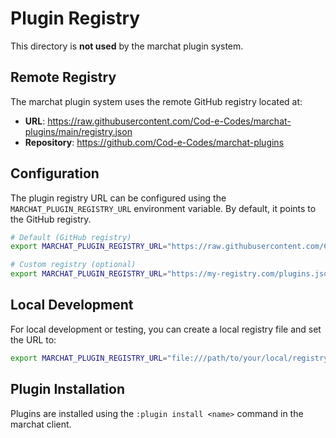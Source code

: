 # Plugin Registry

This directory is **not used** by the marchat plugin system.

## Remote Registry

The marchat plugin system uses the remote GitHub registry located at:
- **URL**: https://raw.githubusercontent.com/Cod-e-Codes/marchat-plugins/main/registry.json
- **Repository**: https://github.com/Cod-e-Codes/marchat-plugins

## Configuration

The plugin registry URL can be configured using the `MARCHAT_PLUGIN_REGISTRY_URL` environment variable. By default, it points to the GitHub registry.

```bash
# Default (GitHub registry)
export MARCHAT_PLUGIN_REGISTRY_URL="https://raw.githubusercontent.com/Cod-e-Codes/marchat-plugins/main/registry.json"

# Custom registry (optional)
export MARCHAT_PLUGIN_REGISTRY_URL="https://my-registry.com/plugins.json"
```

## Local Development

For local development or testing, you can create a local registry file and set the URL to:
```bash
export MARCHAT_PLUGIN_REGISTRY_URL="file:///path/to/your/local/registry.json"
```

## Plugin Installation

Plugins are installed using the `:plugin install <name>` command in the marchat client.

